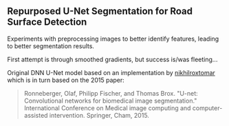 
## Repurposed U-Net Segmentation for Road Surface Detection

Experiments with preprocessing images to better identify features, leading to better segmentation results.

First attempt is through smoothed gradients, but success is/was fleeting...

Original DNN U-Net model based on an implementation by [nikhilroxtomar](https://github.com/nikhilroxtomar/UNet-Segmentation-in-Keras-TensorFlow) which is in turn based on the 2015 paper:

> Ronneberger, Olaf, Philipp Fischer, and Thomas Brox. "U-net: Convolutional networks for biomedical image segmentation." 
> International Conference on Medical image computing and computer-assisted intervention. Springer, Cham, 2015.

